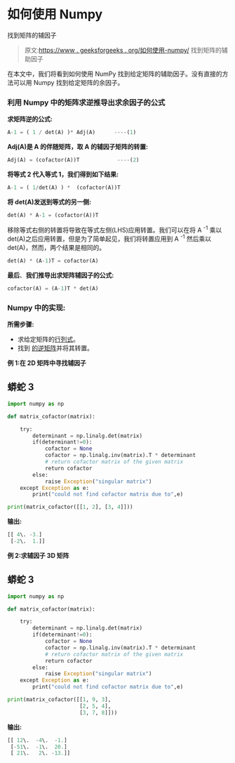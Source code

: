 # 如何使用 Numpy

找到矩阵的辅因子

> 原文:[https://www . geeksforgeeks . org/如何使用-numpy/](https://www.geeksforgeeks.org/how-to-find-cofactor-of-a-matrix-using-numpy/) 找到矩阵的辅助因子

在本文中，我们将看到如何使用 NumPy 找到给定矩阵的辅助因子。没有直接的方法可以用 Numpy 找到给定矩阵的余因子。

### 利用 Numpy 中的矩阵求逆推导出求余因子的公式

**求矩阵逆的公式:**

```py
A-1 = ( 1 / det(A) )* Adj(A)      ----(1)
```

**Adj(A)是 A 的伴随矩阵，取 A 的辅因子矩阵的转置:**

```py
Adj(A) = (cofactor(A))T            ----(2)
```

**将等式 2 代入等式 1，我们得到如下结果:**

```py
A-1 = ( 1/det(A) ) *  (cofactor(A))T 
```

**将 det(A)发送到等式的另一侧:**

```py
det(A) * A-1 = (cofactor(A))T 
```

移除等式右侧的转置将导致在等式左侧(LHS)应用转置。我们可以在将 A <sup>-1</sup> 乘以 det(A)之后应用转置，但是为了简单起见，我们将转置应用到 A <sup>-1</sup> 然后乘以 det(A)，然而，两个结果是相同的。

```py
det(A) * (A-1)T = cofactor(A)      
```

**最后**、**我们推导出求矩阵辅因子的公式:**

```py
cofactor(A) = (A-1)T * det(A)
```

### Numpy 中的实现:

**所需步骤:**

*   求给定矩阵的[行列式](https://www.geeksforgeeks.org/how-to-calculate-the-determinant-of-a-matrix-using-numpy/)。
*   找到 [的](https://www.geeksforgeeks.org/how-to-inverse-a-matrix-using-numpy/)[逆矩阵](https://www.geeksforgeeks.org/how-to-inverse-a-matrix-using-numpy/)并将其转置。

**例 1:在 2D 矩阵中寻找辅因子**

## 蟒蛇 3

```py
import numpy as np

def matrix_cofactor(matrix):

    try:
        determinant = np.linalg.det(matrix)
        if(determinant!=0):
            cofactor = None
            cofactor = np.linalg.inv(matrix).T * determinant
            # return cofactor matrix of the given matrix
            return cofactor
        else:
            raise Exception("singular matrix")
    except Exception as e:
        print("could not find cofactor matrix due to",e)

print(matrix_cofactor([[1, 2], [3, 4]]))
```

**输出:**

```py
[[ 4\. -3.]
 [-2\.  1.]]
```

**例 2:求辅因子 3D 矩阵**

## 蟒蛇 3

```py
import numpy as np

def matrix_cofactor(matrix):

    try:
        determinant = np.linalg.det(matrix)
        if(determinant!=0):
            cofactor = None
            cofactor = np.linalg.inv(matrix).T * determinant
            # return cofactor matrix of the given matrix
            return cofactor
        else:
            raise Exception("singular matrix")
    except Exception as e:
        print("could not find cofactor matrix due to",e)

print(matrix_cofactor([[1, 9, 3],
                       [2, 5, 4],
                       [3, 7, 8]]))
```

**输出:**

```py
[[ 12\.  -4\.  -1.]
 [-51\.  -1\.  20.]
 [ 21\.   2\. -13.]]
```